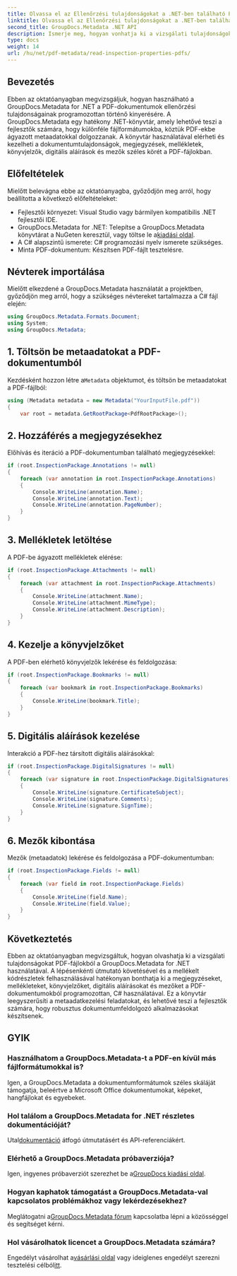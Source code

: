 ```yaml
---
title: Olvassa el az Ellenőrzési tulajdonságokat a .NET-ben található PDF-fájlokból
linktitle: Olvassa el az Ellenőrzési tulajdonságokat a .NET-ben található PDF-fájlokból
second_title: GroupDocs.Metadata .NET API
description: Ismerje meg, hogyan vonhatja ki a vizsgálati tulajdonságokat PDF-dokumentumokból a GroupDocs.Metadata for .NET segítségével. Fedezze fel a kommentárokat, mellékleteket és egyebeket.
type: docs
weight: 14
url: /hu/net/pdf-metadata/read-inspection-properties-pdfs/
---
```

## Bevezetés
Ebben az oktatóanyagban megvizsgáljuk, hogyan használható a GroupDocs.Metadata for .NET a PDF-dokumentumok ellenőrzési tulajdonságainak programozottan történő kinyerésére. A GroupDocs.Metadata egy hatékony .NET-könyvtár, amely lehetővé teszi a fejlesztők számára, hogy különféle fájlformátumokba, köztük PDF-ekbe ágyazott metaadatokkal dolgozzanak. A könyvtár használatával elérheti és kezelheti a dokumentumtulajdonságok, megjegyzések, mellékletek, könyvjelzők, digitális aláírások és mezők széles körét a PDF-fájlokban.
## Előfeltételek
Mielőtt belevágna ebbe az oktatóanyagba, győződjön meg arról, hogy beállította a következő előfeltételeket:
- Fejlesztői környezet: Visual Studio vagy bármilyen kompatibilis .NET fejlesztői IDE.
-  GroupDocs.Metadata for .NET: Telepítse a GroupDocs.Metadata könyvtárat a NuGeten keresztül, vagy töltse le a[kiadási oldal](https://releases.groupdocs.com/metadata/net/).
- A C# alapszintű ismerete: C# programozási nyelv ismerete szükséges.
- Minta PDF-dokumentum: Készítsen PDF-fájlt tesztelésre.

## Névterek importálása
Mielőtt elkezdené a GroupDocs.Metadata használatát a projektben, győződjön meg arról, hogy a szükséges névtereket tartalmazza a C# fájl elején:
```csharp
using GroupDocs.Metadata.Formats.Document;
using System;
using GroupDocs.Metadata;
```
## 1. Töltsön be metaadatokat a PDF-dokumentumból
 Kezdésként hozzon létre a`Metadata` objektumot, és töltsön be metaadatokat a PDF-fájlból:
```csharp
using (Metadata metadata = new Metadata("YourInputFile.pdf"))
{
    var root = metadata.GetRootPackage<PdfRootPackage>();
```
## 2. Hozzáférés a megjegyzésekhez
Előhívás és iteráció a PDF-dokumentumban található megjegyzésekkel:
```csharp
if (root.InspectionPackage.Annotations != null)
{
    foreach (var annotation in root.InspectionPackage.Annotations)
    {
        Console.WriteLine(annotation.Name);
        Console.WriteLine(annotation.Text);
        Console.WriteLine(annotation.PageNumber);
    }
}
```
## 3. Mellékletek letöltése
A PDF-be ágyazott mellékletek elérése:
```csharp
if (root.InspectionPackage.Attachments != null)
{
    foreach (var attachment in root.InspectionPackage.Attachments)
    {
        Console.WriteLine(attachment.Name);
        Console.WriteLine(attachment.MimeType);
        Console.WriteLine(attachment.Description);
    }
}
```
## 4. Kezelje a könyvjelzőket
A PDF-ben elérhető könyvjelzők lekérése és feldolgozása:
```csharp
if (root.InspectionPackage.Bookmarks != null)
{
    foreach (var bookmark in root.InspectionPackage.Bookmarks)
    {
        Console.WriteLine(bookmark.Title);
    }
}
```
## 5. Digitális aláírások kezelése
Interakció a PDF-hez társított digitális aláírásokkal:
```csharp
if (root.InspectionPackage.DigitalSignatures != null)
{
    foreach (var signature in root.InspectionPackage.DigitalSignatures)
    {
        Console.WriteLine(signature.CertificateSubject);
        Console.WriteLine(signature.Comments);
        Console.WriteLine(signature.SignTime);
    }
}
```
## 6. Mezők kibontása
Mezők (metaadatok) lekérése és feldolgozása a PDF-dokumentumban:
```csharp
if (root.InspectionPackage.Fields != null)
{
    foreach (var field in root.InspectionPackage.Fields)
    {
        Console.WriteLine(field.Name);
        Console.WriteLine(field.Value);
    }
}
```

## Következtetés
Ebben az oktatóanyagban megvizsgáltuk, hogyan olvashatja ki a vizsgálati tulajdonságokat PDF-fájlokból a GroupDocs.Metadata for .NET használatával. A lépésenkénti útmutató követésével és a mellékelt kódrészletek felhasználásával hatékonyan bonthatja ki a megjegyzéseket, mellékleteket, könyvjelzőket, digitális aláírásokat és mezőket a PDF-dokumentumokból programozottan, C# használatával. Ez a könyvtár leegyszerűsíti a metaadatkezelési feladatokat, és lehetővé teszi a fejlesztők számára, hogy robusztus dokumentumfeldolgozó alkalmazásokat készítsenek.

## GYIK
### Használhatom a GroupDocs.Metadata-t a PDF-en kívül más fájlformátumokkal is?
Igen, a GroupDocs.Metadata a dokumentumformátumok széles skáláját támogatja, beleértve a Microsoft Office dokumentumokat, képeket, hangfájlokat és egyebeket.
### Hol találom a GroupDocs.Metadata for .NET részletes dokumentációját?
 Utal[dokumentáció](https://reference.groupdocs.com/metadata/net/) átfogó útmutatásért és API-referenciákért.
### Elérhető a GroupDocs.Metadata próbaverziója?
 Igen, ingyenes próbaverziót szerezhet be a[GroupDocs kiadási oldal](https://releases.groupdocs.com/).
### Hogyan kaphatok támogatást a GroupDocs.Metadata-val kapcsolatos problémákhoz vagy lekérdezésekhez?
 Meglátogatni a[GroupDocs.Metadata fórum](https://forum.groupdocs.com/c/metadata/14) kapcsolatba lépni a közösséggel és segítséget kérni.
### Hol vásárolhatok licencet a GroupDocs.Metadata számára?
Engedélyt vásárolhat a[vásárlási oldal](https://purchase.groupdocs.com/buy) vagy ideiglenes engedélyt szerezni tesztelési célból[itt](https://purchase.groupdocs.com/temporary-license/).
